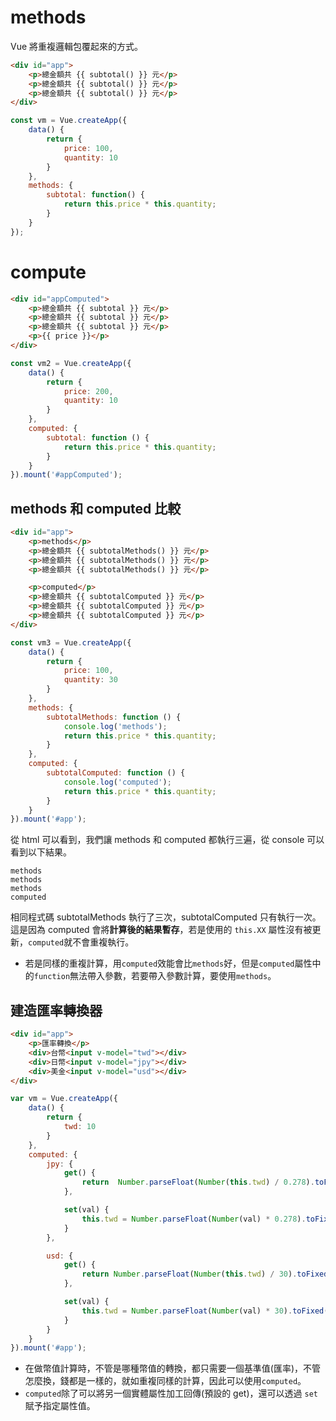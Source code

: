 # methods
Vue 將重複邏輯包覆起來的方式。
```html
<div id="app">
    <p>總金額共 {{ subtotal() }} 元</p>
    <p>總金額共 {{ subtotal() }} 元</p>
    <p>總金額共 {{ subtotal() }} 元</p>
</div>
```
```js
const vm = Vue.createApp({
    data() {
        return {
            price: 100,
            quantity: 10
        }
    },
    methods: {
        subtotal: function() {
            return this.price * this.quantity;
        }
    }
});
```
# compute
```html
<div id="appComputed">
    <p>總金額共 {{ subtotal }} 元</p>
    <p>總金額共 {{ subtotal }} 元</p>
    <p>總金額共 {{ subtotal }} 元</p>
    <p>{{ price }}</p>
</div>
```

```js
const vm2 = Vue.createApp({
    data() {
        return {
            price: 200,
            quantity: 10
        }
    },
    computed: {
        subtotal: function () {
            return this.price * this.quantity;
        }
    }
}).mount('#appComputed');
```

## methods 和 computed 比較
```html
<div id="app">
    <p>methods</p>
    <p>總金額共 {{ subtotalMethods() }} 元</p>
    <p>總金額共 {{ subtotalMethods() }} 元</p>
    <p>總金額共 {{ subtotalMethods() }} 元</p>

    <p>computed</p>
    <p>總金額共 {{ subtotalComputed }} 元</p>
    <p>總金額共 {{ subtotalComputed }} 元</p>
    <p>總金額共 {{ subtotalComputed }} 元</p>
</div>
```

```js
const vm3 = Vue.createApp({
    data() {
        return {
            price: 100,
            quantity: 30
        }
    },
    methods: {
        subtotalMethods: function () {
            console.log('methods');
            return this.price * this.quantity;
        }
    },
    computed: {
        subtotalComputed: function () {
            console.log('computed');
            return this.price * this.quantity;
        }
    }
}).mount('#app');
```
從 html 可以看到，我們讓 methods 和 computed 都執行三遍，從 console 可以看到以下結果。
```
methods
methods
methods
computed
```
相同程式碼 subtotalMethods 執行了三次，subtotalComputed 只有執行一次。
這是因為 computed 會將**計算後的結果暫存**，若是使用的 `this.XX` 屬性沒有被更新，`computed`就不會重複執行。
* 若是同樣的重複計算，用`computed`效能會比`methods`好，但是`computed`屬性中的`function`無法帶入參數，若要帶入參數計算，要使用`methods`。

## 建造匯率轉換器
```html
<div id="app">
    <p>匯率轉換</p>
    <div>台幣<input v-model="twd"></div>
    <div>日幣<input v-model="jpy"></div>
    <div>美金<input v-model="usd"></div>
</div>
```

```js
var vm = Vue.createApp({
    data() {
        return {
            twd: 10
        }
    },
    computed: {
        jpy: {
            get() {
                return  Number.parseFloat(Number(this.twd) / 0.278).toFixed(3);
            },

            set(val) {
                this.twd = Number.parseFloat(Number(val) * 0.278).toFixed(3);
            }
        },

        usd: {
            get() {
                return Number.parseFloat(Number(this.twd) / 30).toFixed(3);
            },

            set(val) {
                this.twd = Number.parseFloat(Number(val) * 30).toFixed(3);
            }
        }
    }
}).mount('#app');
```
* 在做幣值計算時，不管是哪種幣值的轉換，都只需要一個基準值(匯率)，不管怎麼換，錢都是一樣的，就如重複同樣的計算，因此可以使用`computed`。
* `computed`除了可以將另一個實體屬性加工回傳(預設的 get)，還可以透過 `set`賦予指定屬性值。